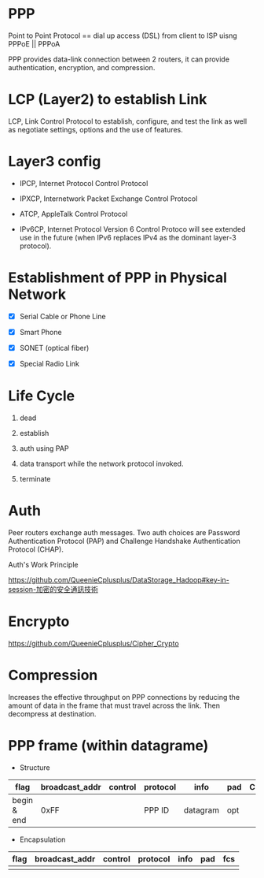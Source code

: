 # PPP
Point to Point Protocol == dial up access (DSL) from client to ISP uisng PPPoE || PPPoA

PPP provides data-link connection between 2 routers, it can provide authentication, encryption, and compression.

# LCP (Layer2) to establish Link

LCP, Link Control Protocol to establish, configure, and test the link as well as negotiate settings, options and the use of features.

# Layer3 config

* IPCP, Internet Protocol Control Protocol 

* IPXCP, Internetwork Packet Exchange Control Protocol 

* ATCP, AppleTalk Control Protocol

* IPv6CP, Internet Protocol Version 6 Control Protoco will see extended use in the future (when IPv6 replaces IPv4 as the dominant layer-3 protocol).

# Establishment of PPP in Physical Network

- [x] Serial Cable or Phone Line

- [x] Smart Phone

- [x] SONET (optical fiber)

- [x] Special Radio Link

# Life Cycle

1. dead

2. establish

3. auth using PAP

4. data transport while the network protocol invoked.

5. terminate

# Auth

Peer routers exchange auth messages. Two auth choices are Password Authentication Protocol (PAP) and Challenge Handshake Authentication Protocol (CHAP). 

Auth's Work Principle

https://github.com/QueenieCplusplus/DataStorage_Hadoop#key-in-session-加密的安全通訊技術


# Encrypto 

https://github.com/QueenieCplusplus/Cipher_Crypto

# Compression

Increases the effective throughput on PPP connections by reducing the amount of data in the frame that must travel across the link. Then decompress at destination.

# PPP frame (within datagrame)

* Structure


|    flag   |broadcast_addr|    control |  protocol |  info  | pad| Checksum| flag |      
|-----------|--------------|------------|-----------|--------|----|---------|------|
|begin & end|      0xFF    |            |  PPP ID   |datagram| opt|         |      |


* Encapsulation

|    flag   |broadcast_addr    |    control     |     protocol |  info  | pad| fcs|      
|-----------|------------------|----------------|--------------|--------|----|----|
|           |                  |                |              |        |    |    |
